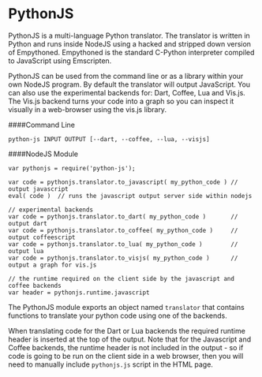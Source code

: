 PythonJS
======

PythonJS is a multi-language Python translator.  The translator is written in Python and runs inside NodeJS using a hacked and stripped down version of Empythoned.  Empythoned is the standard C-Python interpreter compiled to JavaScript using Emscripten.

PythonJS can be used from the command line or as a library within your own NodeJS program.  By default the translator will output JavaScript.  You can also use the experimental backends for: Dart, Coffee, Lua and Vis.js.  The Vis.js backend turns your code into a graph so you can inspect it visually in a web-browser using the vis.js library.

####Command Line

	python-js INPUT OUTPUT [--dart, --coffee, --lua, --visjs]


####NodeJS Module

	var pythonjs = require('python-js');

	var code = pythonjs.translator.to_javascript( my_python_code ) // output javascript
	eval( code )  // runs the javascript output server side within nodejs

	// experimental backends
	var code = pythonjs.translator.to_dart( my_python_code )       // output dart
	var code = pythonjs.translator.to_coffee( my_python_code )     // output coffeescript
	var code = pythonjs.translator.to_lua( my_python_code )        // output lua
	var code = pythonjs.translator.to_visjs( my_python_code )      // output a graph for vis.js

	// the runtime required on the client side by the javascript and coffee backends
	var header = pythonjs.runtime.javascript

The PythonJS module exports an object named `translator` that contains functions to translate your python code using one of the backends.

When translating code for the Dart or Lua backends the required runtime header is inserted at the top of the output.  Note that for the Javascript and Coffee backends, the runtime header is not included in the output - so if code is going to be run on the client side in a web browser, then you will need to manually include `pythonjs.js` script in the HTML page.
